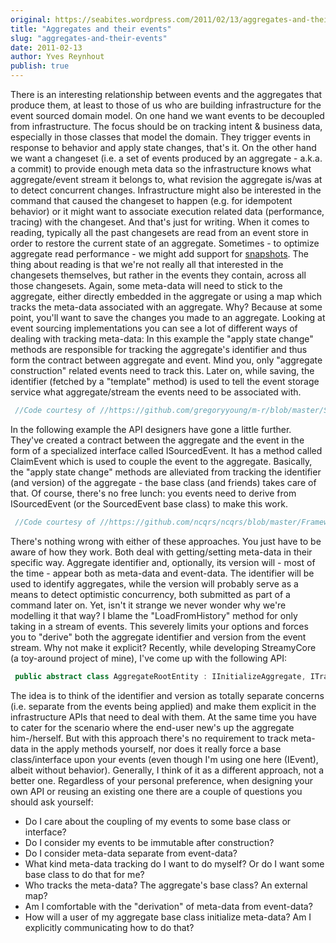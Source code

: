 ```yaml
---
original: https://seabites.wordpress.com/2011/02/13/aggregates-and-their-events/
title: "Aggregates and their events"
slug: "aggregates-and-their-events"
date: 2011-02-13
author: Yves Reynhout
publish: true
---
```

There is an interesting relationship between events and the aggregates that produce them, at least to those of us who are building infrastructure for the event sourced domain model. On one hand we want events to be decoupled from infrastructure. The focus should be on tracking intent & business data, especially in those classes that model the domain. They trigger events in response to behavior and apply state changes, that's it. On the other hand we want a changeset (i.e. a set of events produced by an aggregate - a.k.a. a commit) to provide enough meta data so the infrastructure knows what aggregate/event stream it belongs to, what revision the aggregate is/was at to detect concurrent changes. Infrastructure might also be interested in the command that caused the changeset to happen (e.g. for idempotent behavior) or it might want to associate execution related data (performance, tracing) with the changeset. And that's just for writing. When it comes to reading, typically all the past changesets are read from an event store in order to restore the current state of an aggregate. Sometimes - to optimize aggregate read performance - we might add support for [snapshots](http://cqrsinfo.com/documents/building-event-storage/ "About snapshots"). The thing about reading is that we're not really all that interested in the changesets themselves, but rather in the events they contain, across all those changesets. Again, some meta-data will need to stick to the aggregate, either directly embedded in the aggregate or using a map which tracks the meta-data associated with an aggregate. Why? Because at some point, you'll want to save the changes you made to an aggregate. Looking at event sourcing implementations you can see a lot of different ways of dealing with tracking meta-data: In this example the "apply state change" methods are responsible for tracking the aggregate's identifier and thus form the contract between aggregate and event. Mind you, only "aggregate construction" related events need to track this. Later on, while saving, the identifier (fetched by a "template" method) is used to tell the event storage service what aggregate/stream the events need to be associated with. 

```csharp
 //Code courtesy of //https://github.com/gregoryyoung/m-r/blob/master/SimpleCQRS/Domain.cs //in commit 5a7d7d0136e86c3d0cdd851cdf2d3de7d077f117 public abstract class AggregateRoot { public abstract Guid Id { get; } //Rest of members omitted for brevity } public class InventoryItem : AggregateRoot { private bool \_activated; private Guid \_id; private void Apply(InventoryItemCreated e) { \_id = e.Id; \_activated = true; } public override Guid Id { get { return \_id; } } //Rest of members omitted for brevity } public interface IRepository&lt;T&gt; where T : AggregateRoot, new() { void Save(AggregateRoot aggregate, int expectedVersion); //Rest of members omitted for brevity } public class Repository&lt;T&gt; : IRepository&lt;T&gt; where T: AggregateRoot, new() { public void Save(AggregateRoot aggregate, int expectedVersion) { \_storage.SaveEvents(aggregate.Id, aggregate.GetUncommittedChanges(), expectedVersion); } //Rest of members omitted for brevity } 
```

 In the following example the API designers have gone a little further. They've created a contract between the aggregate and the event in the form of a specialized interface called ISourcedEvent. It has a method called ClaimEvent which is used to couple the event to the aggregate. Basically, the "apply state change" methods are alleviated from tracking the identifier (and version) of the aggregate - the base class (and friends) takes care of that. Of course, there's no free lunch: you events need to derive from ISourcedEvent (or the SourcedEvent base class) to make this work. 

```csharp
 //Code courtesy of //https://github.com/ncqrs/ncqrs/blob/master/Framework/src/Ncqrs/Eventing/Sourcing/EventSource.cs //https://github.com/ncqrs/ncqrs/blob/master/Framework/src/Ncqrs/Eventing/Sourcing/SourcedEventStream.cs //https://github.com/ncqrs/ncqrs/blob/master/Framework/src/Ncqrs/Eventing/Sourcing/ISourcedEvent.cs //in commit c3ca2490fbf9d1e6ab0411b32bb0589b187b23a8 public abstract class EventSource : IEventSource { private Guid \_eventSourceId; private readonly SourcedEventStream \_uncommittedEvents = new SourcedEventStream(); public Guid EventSourceId { get { return \_eventSourceId; } protected set { Contract.Requires&lt;InvalidOperationException&gt;(Version == 0); \_eventSourceId = value; \_uncommittedEvents.EventSourceId = EventSourceId; } } public long Version { get { return InitialVersion + \_uncommittedEvents.Count; } } private long \_initialVersion; public long InitialVersion { get { return \_initialVersion; } protected set { Contract.Requires&lt;InvalidOperationException&gt;(Version == InitialVersion); Contract.Requires&lt;ArgumentOutOfRangeException&gt;(value &gt;= 0); \_initialVersion = value; \_uncommittedEvents.SequenceOffset = value; } } protected EventSource() { InitialVersion = 0; EventSourceId = NcqrsEnvironment.Get&lt;IUniqueIdentifierGenerator&gt;().GenerateNewId(); } protected EventSource(Guid eventSourceId) { InitialVersion = 0; EventSourceId = eventSourceId; } public virtual void InitializeFromHistory(IEnumerable&lt;ISourcedEvent&gt; history) { //Omitted for brevity foreach (var historicalEvent in history) { if (InitialVersion == 0) { EventSourceId = historicalEvent.EventSourceId; } ApplyEventFromHistory(historicalEvent); InitialVersion++; // TODO: Thought... couldn't we get this from the event? } } internal protected void ApplyEvent(ISourcedEvent evnt) { \_uncommittedEvents.Append(evnt); //Omitted for brevity } private void ApplyEventFromHistory(ISourcedEvent evnt) { //Omitted for brevity } public void AcceptChanges() { long newInitialVersion = Version; \_uncommittedEvents.Clear(); InitialVersion = newInitialVersion; } //Rest of members omitted for brevity } public class SourcedEventStream : IEnumerable&lt;ISourcedEvent&gt; { public void Append(ISourcedEvent sourcedEvent) { ClaimEvent(sourcedEvent); \_events.Add(sourcedEvent); } protected void ClaimEvent(ISourcedEvent evnt) { //Omitted for brevity var nextSequence = LastSequence + 1; evnt.ClaimEvent(EventSourceId, nextSequence); } } public interface ISourcedEvent : IEvent { Guid EventSourceId { get; } long EventSequence { get; } void InitializeFrom(StoredEvent stored); void ClaimEvent(Guid eventSourceId, long sequence); } 
```

 There's nothing wrong with either of these approaches. You just have to be aware of how they work. Both deal with getting/setting meta-data in their specific way. Aggregate identifier and, optionally, its version will - most of the time - appear both as meta-data and event-data. The identifier will be used to identify aggregates, while the version will probably serve as a means to detect optimistic concurrency, both submitted as part of a command later on. Yet, isn't it strange we never wonder why we're modelling it that way? I blame the "LoadFromHistory" method for only taking in a stream of events. This severely limits your options and forces you to "derive" both the aggregate identifier and version from the event stream. Why not make it explicit? Recently, while developing StreamyCore (a toy-around project of mine), I've come up with the following API: 

```csharp
 public abstract class AggregateRootEntity : IInitializeAggregate, ITrackAggregateChanges { public const long InitialVersion = 0; private Guid \_identifier; private long \_baseVersion; private long \_currentVersion; private List&lt;IEvent&gt; \_events; protected AggregateRootEntity() { } //Useful for those who want to embed the metadata into their events protected Guid AggregateId { get { return \_identifier; } } protected long AggregateVersion { get { return \_currentVersion; } } protected void Initialize(Guid identifier) { //Used when you're creating an aggregate yourself \_identifier = identifier; \_baseVersion = InitialVersion; \_currentVersion = InitialVersion; \_events = new List&lt;IEvent&gt;(); } protected void ApplyEvent(IEvent @event) { PlayEvent(@event); RecordEvent(@event); \_currentVersion++; } private void PlayEvent(IEvent @event) { //Plays the event to get a state change } private void RecordEvent(IEvent @event) { //Records the event } void IInitializeAggregate.Initialize(IAggregateConstructionSet set) { //Used when you read an aggregate from the event store \_identifier = set.AggregateIdentifier; \_currentVersion = set.AggregateBaseVersion; \_events = new List&lt;IEvent&gt;(); foreach(var @event in set.Events) { PlayEvent(@event); \_currentVersion++; } \_baseVersion = \_currentVersion; } bool ITrackAggregateChanges.HasChanges() { return \_baseVersion != \_currentVersion; } IAggregateChangeSet ITrackAggregateChanges.GetChanges() { //Used when you write an aggregate to the event store return new AggregateChangeSet(\_identifier, GetType(), \_baseVersion, \_currentVersion, \_events.ToArray()); } void ITrackAggregateChanges.AcceptChanges() { \_baseVersion = \_currentVersion; \_events.Clear(); } } public class BeautyPageant : AggregateRootEntity { private BeautyPageant() {} private BeautyPageant(Guid id, IEvent @event) { Initialize(id); ApplyEvent(@event); } public static BeautyPageant NewPageant(Guid id, string name, int yearInTheGregorianCalendar) { return new BeautyPageant(id, new NewBeautyPageantEvent(id, name, yearInTheGregorianCalendar)); } public void ElectBeautyQueen(string nameOfThePoorThing) { ApplyEvent(new BeautyQueenElectedEvent(AggregateId, AggregateVersion + 1, nameOfThePoorThing))); } private void Apply(NewBeautyPageantEvent @event) { } private void Apply(BeautyQueenElectedEvent @event) { } } 
```

 The idea is to think of the identifier and version as totally separate concerns (i.e. separate from the events being applied) and make them explicit in the infrastructure APIs that need to deal with them. At the same time you have to cater for the scenario where the end-user new's up the aggregate him-/herself. But with this approach there's no requirement to track meta-data in the apply methods yourself, nor does it really force a base class/interface upon your events (even though I'm using one here (IEvent), albeit without behavior). Generally, I think of it as a different approach, not a better one. Regardless of your personal preference, when designing your own API or reusing an existing one there are a couple of questions you should ask yourself:

-   Do I care about the coupling of my events to some base class or interface?
-   Do I consider my events to be immutable after construction?
-   Do I consider meta-data separate from event-data?
-   What kind meta-data tracking do I want to do myself? Or do I want some base class to do that for me?
-   Who tracks the meta-data? The aggregate's base class? An external map?
-   Am I comfortable with the "derivation" of meta-data from event-data?
-   How will a user of my aggregate base class initialize meta-data? Am I explicitly communicating how to do that?

